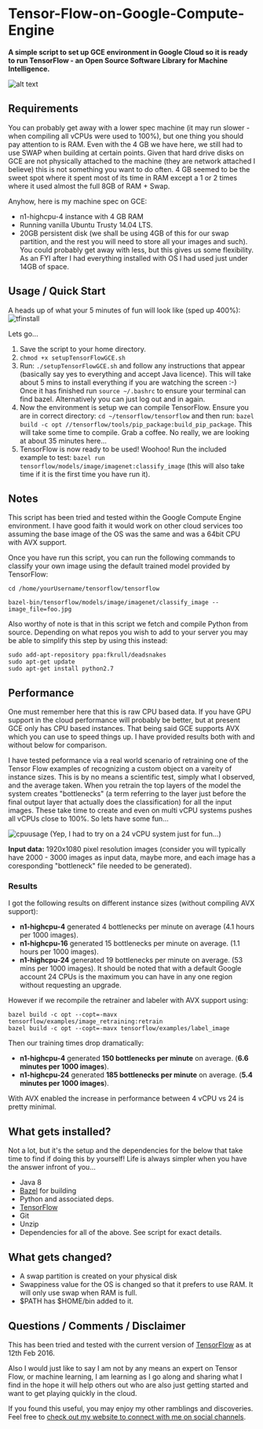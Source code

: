 # Tensor-Flow-on-Google-Compute-Engine

**A simple script to set up GCE environment in Google Cloud so it is ready to run TensorFlow - an Open Source Software Library for Machine Intelligence.**

![alt text](https://cloud.githubusercontent.com/assets/4972997/13024300/8889655a-d1a7-11e5-8bb5-5bb4e72bf21e.png "Recognizing Pandas on GCE!")

## Requirements

You can probably get away with a lower spec machine (it may run slower - when compiling all vCPUs were used to 100%), but one thing you should pay attention to is RAM. Even with the 4 GB we have here, we still had to use SWAP when building at certain points. Given that hard drive disks on GCE are not physically attached to the machine (they are network attached I believe) this is not something you want to do often. 4 GB seemed to be the sweet spot where it spent most of its time in RAM except a 1 or 2 times where it used almost the full 8GB of RAM + Swap. 

Anyhow, here is my machine spec on GCE:

* n1-highcpu-4 instance with 4 GB RAM
* Running vanilla Ubuntu Trusty 14.04 LTS.
* 20GB persistent disk (we shall be using 4GB of this for our swap partition, and the rest you will need to store all your images and such). You could probably get away with less, but this gives us some flexibility. As an FYI after I had everything installed with OS I had used just under 14GB of space.


## Usage / Quick Start

A heads up of what your 5 minutes of fun will look like (sped up 400%):
![tfinstall](https://cloud.githubusercontent.com/assets/4972997/13024353/24cfb9d2-d1a8-11e5-9e61-3f5e81e8fe66.gif)

Lets go...

1. Save the script to your home directory.
2. ```chmod +x setupTensorFlowGCE.sh ```
3. Run: ```./setupTensorFlowGCE.sh``` and follow any instructions that appear (basically say yes to everything and accept Java licence). This will take about 5 mins to install everything if you are watching the screen :-) Once it has finished run ```source ~/.bashrc``` to ensure your terminal can find bazel. Alternatively you can just log out and in again.
4. Now the environment is setup we can compile TensorFlow. Ensure you are in correct directory: ```cd ~/tensorflow/tensorflow``` and then run: ```bazel build -c opt //tensorflow/tools/pip_package:build_pip_package```. This will take some time to compile. Grab a coffee. No really, we are looking at about 35 minutes here...
5. TensorFlow is now ready to be used! Woohoo! Run the included example to test: ```bazel run tensorflow/models/image/imagenet:classify_image``` (this will also take time if it is the first time you have run it).


## Notes
This script has been tried and tested within the Google Compute Engine environment. I have good faith it would work on other cloud services too assuming the base image of the OS was the same and was a 64bit CPU with AVX support.

Once you have run this script, you can run the following commands to classify your own image using the default trained model provided by TensorFlow:

```shell
cd /home/yourUsername/tensorflow/tensorflow
```

```shell
bazel-bin/tensorflow/models/image/imagenet/classify_image --image_file=foo.jpg
```

Also worthy of note is that in this script we fetch and compile Python from source. Depending on what repos you wish to add to your server you may be able to simplify this step by using this instead:

```shell
sudo add-apt-repository ppa:fkrull/deadsnakes
sudo apt-get update
sudo apt-get install python2.7
```


## Performance

One must remember here that this is raw CPU based data. If you have GPU support in the cloud performance will probably be better, but at present GCE only has CPU based instances. That being said GCE supports AVX which you can use to speed things up. I have provided results both with and without below for comparison.

I have tested peformance via a real world scenario of retraining one of the Tensor Flow examples of recognizing a custom object on a vareity of instance sizes. This is by no means a scientific test, simply what I observed, and the average taken. When you retrain the top layers of the model the system creates "bottlenecks" (a term referring to the layer just before the final output layer that actually does the classification) for all the input images. These take time to create and even on multi vCPU systems pushes all vCPUs close to 100%. So lets have some fun...

![cpuusage](https://cloud.githubusercontent.com/assets/4972997/13094360/0b3db572-d4bf-11e5-8555-acc9bf143987.gif)
(Yep, I had to try on a 24 vCPU system just for fun...)

**Input data:** 1920x1080 pixel resolution images (consider you will typically have 2000 - 3000 images as input data, maybe more, and each image has a coresponding "bottleneck" file needed to be generated).


### Results

I got the following results on different instance sizes (without compiling AVX support):

* **n1-highcpu-4** generated 4 bottlenecks per minute on average (4.1 hours per 1000 images).
* **n1-highcpu-16** generated 15 bottlenecks per minute on average. (1.1 hours per 1000 images).
* **n1-highcpu-24** generated 19 bottlenecks per minute on average. (53 mins per 1000 images). It should be noted that with a default Google account 24 CPUs is the maximum you can have in any one region without requesting an upgrade.

However if we recompile the retrainer and labeler with AVX support using:

```shell
bazel build -c opt --copt=-mavx tensorflow/examples/image_retraining:retrain
bazel build -c opt --copt=-mavx tensorflow/examples/label_image
```

Then our training times drop dramatically:

* **n1-highcpu-4** generated **150 bottlenecks per minute** on average. (**6.6 minutes per 1000 images**).
* **n1-highcpu-24** generated **185 bottlenecks per minute** on average. (**5.4 minutes per 1000 images**).

With AVX enabled the increase in performance between 4 vCPU vs 24 is pretty minimal.


## What gets installed?

Not a lot, but it's the setup and the dependencies for the below that take time to find if doing this by yourself! 
Life is always simpler when you have the answer infront of you...

* Java 8
* [Bazel](https://github.com/bazelbuild/bazel) for building
* Python and associated deps.
* [TensorFlow](https://github.com/tensorflow/tensorflow)
* Git
* Unzip
* Dependencies for all of the above. See script for exact details.


## What gets changed?

* A swap partition is created on your physical disk
* Swappiness value for the OS is changed so that it prefers to use RAM. It will only use swap when RAM is full.
* $PATH has $HOME/bin added to it.
 

## Questions / Comments / Disclaimer

This has been tried and tested with the current version of [TensorFlow](https://github.com/tensorflow/tensorflow) as at 12th Feb 2016.

Also I would just like to say I am not by any means an expert on Tensor Flow, or machine learning, I am learning as I go along and sharing what I find in the hope it will help others out who are also just getting started and want to get playing quickly in the cloud.

If you found this useful, you may enjoy my other ramblings and discoveries. Feel free to [check out my website to connect with me on social channels](http://www.jasonmayes.com).
